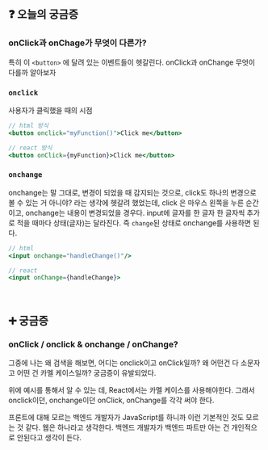 ## **❓ 오늘의 궁금증**

### **onClick과 onChage가 무엇이 다른가?**

특히 이 `<button>` 에 달려 있는 이벤트들이 헷갈린다. onClick과 onChange 무엇이 다를까 알아보자

### **`onclick`**

사용자가 클릭했을 때의 시점

```jsx
// html 방식
<button onclick="myFunction()">Click me</button>

// react 방식
<button onClick={myFunction}>Click me</button>
```

### **`onchange`**

onchange는 말 그대로, 변경이 되었을 때 감지되는 것으로, click도 하나의 변경으로 볼 수 있는 거 아니야? 라는 생각에 헷갈려 했었는데, click 은 마우스 왼쪽을 누른 순간이고, onchange는 내용이 변경되었을 경우다. input에 글자를 한 글자 한 글자씩 추가로 적을 때마다 상태(글자)는 달라진다. 즉 `change`된 상태로 onchange를 사용하면 된다.

```jsx
// html
<input onchange="handleChange()"/>

// react
<input onChange={handleChange}>
```
<br>

## **➕ 궁금증**

### **onClick / onclick & onchange / onChange?**

그중에 나는 왜 검색을 해보면, 어디는 onclick이고 onClick일까? 왜 어떤건 다 소문자고 어떤 건 카멜 케이스일까? 궁금증이 유발되었다.

위에 예시를 통해서 알 수 있는 데, React에서는 카멜 케이스를 사용해야한다. 그래서 onclick이던, onchange이던 onClick, onChange를 각각 써야 한다.

프론트에 대해 모르는 백엔드 개발자가 JavaScript를 하니까 이런 기본적인 것도 모르는 것 같다. 웹은 하나라고 생각한다. 백엔드 개발자가 백엔드 파트만 아는 건 개인적으로 안된다고 생각이 든다.